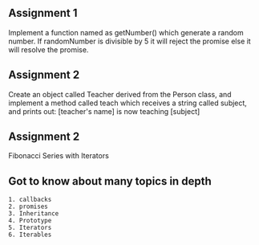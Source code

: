 
## Assignment 1 
Implement a function named as getNumber() which generate a random number. If randomNumber is divisible by 5 it will reject the promise else it will resolve the promise.

## Assignment 2 

Create an object called Teacher derived from the Person class, and implement a method called teach which receives a string called subject, and prints out:
[teacher's name] is now teaching [subject]

## Assignment 2

Fibonacci Series with Iterators


## Got to know about many topics in depth
    1. callbacks
    2. promises
    3. Inheritance
    4. Prototype
    5. Iterators
    6. Iterables


